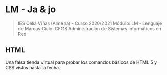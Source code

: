 
# LM - Ja & jo
>IES Celia Viñas (Almería) - Curso 2020/2021 
>Módulo: LM - Lenguaje de Marcas 
>Ciclo: CFGS Administración de Sistemas Informáticos en Red 

## HTML
Una falsa tienda virtual para probar los comandos básicos de HTML 5 y CSS vistos hasta la fecha.



